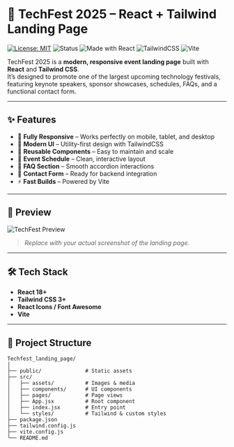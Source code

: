 # 🚀 TechFest 2025 – React + Tailwind Landing Page

[![License: MIT](https://img.shields.io/badge/License-MIT-green.svg)](LICENSE)
![Status](https://img.shields.io/badge/status-active-success.svg)
![Made with React](https://img.shields.io/badge/Made%20with-React-61DAFB.svg)
![TailwindCSS](https://img.shields.io/badge/TailwindCSS-3.0-38B2AC.svg)
![Vite](https://img.shields.io/badge/Built%20with-Vite-purple.svg)

TechFest 2025 is a **modern, responsive event landing page** built with **React** and **Tailwind CSS**.  
It’s designed to promote one of the largest upcoming technology festivals, featuring keynote speakers, sponsor showcases, schedules, FAQs, and a functional contact form.

---

## ✨ Features

- 🎯 **Fully Responsive** – Works perfectly on mobile, tablet, and desktop  
- 🎨 **Modern UI** – Utility-first design with TailwindCSS  
- 🧩 **Reusable Components** – Easy to maintain and scale  
- 📅 **Event Schedule** – Clean, interactive layout  
- 🙋 **FAQ Section** – Smooth accordion interactions  
- 📩 **Contact Form** – Ready for backend integration  
- ⚡ **Fast Builds** – Powered by Vite  

---

## 📸 Preview

![TechFest Preview](screenshot.png)  
> *Replace with your actual screenshot of the landing page.*

---

## 🛠 Tech Stack

- **React 18+**
- **Tailwind CSS 3+**
- **React Icons / Font Awesome**
- **Vite**

---

## 📂 Project Structure

```plaintext
Techfest_landing_page/
│
├── public/              # Static assets
├── src/
│   ├── assets/          # Images & media
│   ├── components/      # UI components
│   ├── pages/           # Page views
│   ├── App.jsx          # Root component
│   ├── index.jsx        # Entry point
│   └── styles/          # Tailwind & custom styles
├── package.json
├── tailwind.config.js
├── vite.config.js
└── README.md

